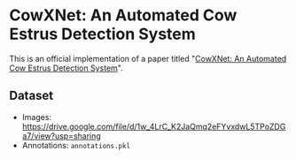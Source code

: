 # CowXNet: An Automated Cow Estrus Detection System
This is an official implementation of a paper titled "[CowXNet: An Automated Cow Estrus Detection System](https://doi.org/10.1016/j.eswa.2022.118550)".

## Dataset
- Images: https://drive.google.com/file/d/1w_4LrC_K2JaQmq2eFYvxdwL5TPoZDGa7/view?usp=sharing
- Annotations: ```annotations.pkl```
